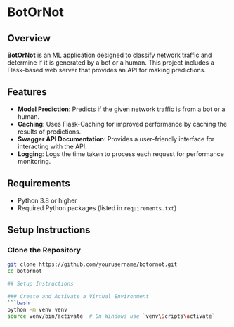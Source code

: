 # BotOrNot

## Overview
**BotOrNot** is an ML application designed to classify network traffic and determine if it is generated by a bot or a human. This project includes a Flask-based web server that provides an API for making predictions.

## Features
- **Model Prediction**: Predicts if the given network traffic is from a bot or a human.
- **Caching**: Uses Flask-Caching for improved performance by caching the results of predictions.
- **Swagger API Documentation**: Provides a user-friendly interface for interacting with the API.
- **Logging**: Logs the time taken to process each request for performance monitoring.

## Requirements
- Python 3.8 or higher
- Required Python packages (listed in `requirements.txt`)

## Setup Instructions

### Clone the Repository
```bash
git clone https://github.com/yourusername/botornot.git
cd botornot

## Setup Instructions

### Create and Activate a Virtual Environment
```bash
python -m venv venv
source venv/bin/activate  # On Windows use `venv\Scripts\activate`
